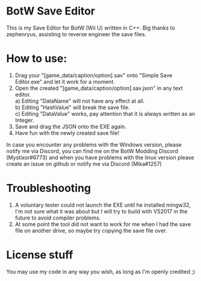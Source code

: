 # BotW Save Editor
This is my Save Editor for BotW (Wii U) written in C++.
Big thanks to zephenryus, assisting to reverse engineer the save files.

# How to use:
1.  Drag your "\[game_data/caption/option\].sav" onto "Simple Save Editor.exe" and let it work for a moment.
2.  Open the created "\[game_data/caption/option\].sav.json" in any text editor.<br />
  a)  Editing "DataName" will not have any effect at all.<br />
  b)  Editing "HashValue" will break the save file.<br />
  c)  Editing "DataValue" works, pay attention that it is always written as an Integer.
3.  Save and drag the JSON onto the EXE again.
4.  Have fun with the newly created save file!

In case you encounter any problems with the Windows version, please notify me via Discord, you can find me on the BotW Modding Discord (Mystixor#6773) and when you have problems with the linux version please create an issue on github or notify me via Discord (Mika#1257)

# Troubleshooting
1.  A voluntary tester could not launch the EXE until he installed mingw32, I'm not sure what it was about but I will try to build with VS2017 in the future to avoid compiler problems.
2.  At some point the tool did not want to work for me when I had the save file on another drive, so maybe try copying the save file over.

# License stuff
You may use my code in any way you wish, as long as I'm openly credited ;)
